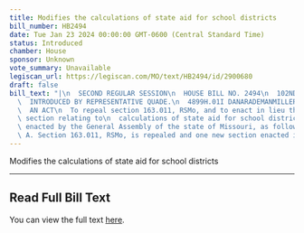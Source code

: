 ```yaml
---
title: Modifies the calculations of state aid for school districts
bill_number: HB2494
date: Tue Jan 23 2024 00:00:00 GMT-0600 (Central Standard Time)
status: Introduced
chamber: House
sponsor: Unknown
vote_summary: Unavailable
legiscan_url: https://legiscan.com/MO/text/HB2494/id/2900680
draft: false
bill_text: "|\n  SECOND REGULAR SESSION\n  HOUSE BILL NO. 2494\n  102ND GENERAL ASSEMBLY\n\
  \  INTRODUCED BY REPRESENTATIVE QUADE.\n  4899H.01I DANARADEMANMILLER,ChiefClerk\n\
  \  AN ACT\n  To repeal section 163.011, RSMo, and to enact in lieu thereof one new\
  \ section relating to\n  calculations of state aid for school districts.\n  Be it\
  \ enacted by the General Assembly of the state of Missouri, as follows:\n  Section\
  \ A. Section 163.011, RSMo, is repealed and one new section enacted in lieu"
---
```

Modifies the calculations of state aid for school districts

---

## Read Full Bill Text

You can view the full text [here](https://legiscan.com/MO/text/HB2494/id/2900680).
